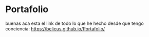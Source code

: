# Portafolio
buenas aca esta el link de todo lo que he hecho desde que tengo conciencia: https://belicus.github.io/Portafolio/
